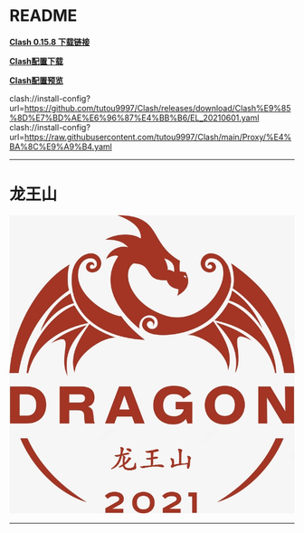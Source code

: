 # README

**[Clash 0.15.8 下载链接](https://media.githubusercontent.com/media/tutou9997/Clash/main/application/Clash.for.Windows.Setup.0.15.8.exe "Clash for Windows V0.15.8")**

**[Clash配置下载][配置文件下载]**

**[Clash配置预览][配置文件预览]**

clash://install-config?url=https://github.com/tutou9997/Clash/releases/download/Clash%E9%85%8D%E7%BD%AE%E6%96%87%E4%BB%B6/EL_20210601.yaml
clash://install-config?url=https://raw.githubusercontent.com/tutou9997/Clash/main/Proxy/%E4%BA%8C%E9%A9%B4.yaml

****

# 龙王山
![龙王山][龙王山]

****

[Heisenberg]:/img/Heisenberg.jpg "Heisenberg"
[龙王山]:/img/龙王山.jpg "龙王山"

[配置文件下载]:https://github.com/tutou9997/Clash/releases/download/Clash%E9%85%8D%E7%BD%AE%E6%96%87%E4%BB%B6/EL_20210601.yaml "配置文件下载"
[配置文件预览]:clash://install-config?url=https://github.com/tutou9997/Clash/releases/download/Clash%E9%85%8D%E7%BD%AE%E6%96%87%E4%BB%B6/EL_20210601.yaml "配置文件预览"
